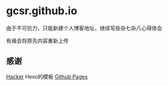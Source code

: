 # gcsr.github.io

由于不可抗力，只能新建个人博客地址，继续写些杂七杂八心得体会


有缘会将原先内容重新上传

## 感谢

[Hacker](https://github.com/CodeDaraW/Hacker)  Hexo的模板
[Github Pages](https://pages.github.com/)  
